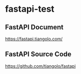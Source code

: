 # fastapi-test

## FastAPI Document
https://fastapi.tiangolo.com/

## FastAPI Source Code
https://github.com/tiangolo/fastapi
